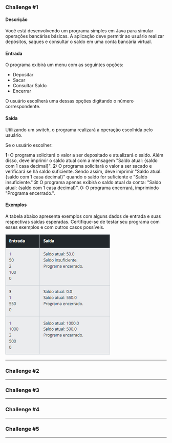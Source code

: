 ### Challenge #1
#### Descrição
Você está desenvolvendo um programa simples em Java para simular operações bancárias básicas. A aplicação deve permitir ao usuário realizar depósitos, saques e consultar o saldo em uma conta bancária virtual.

#### Entrada
O programa exibirá um menu com as seguintes opções:

- Depositar
- Sacar
- Consultar Saldo
- Encerrar

O usuário escolherá uma dessas opções digitando o número correspondente.

#### Saída

Utilizando um switch, o programa realizará a operação escolhida pelo usuário.

Se o usuário escolher:

**1:** O programa solicitará o valor a ser depositado e atualizará o saldo. Além disso, deve imprimir o saldo atual com a mensagem "Saldo atual: {saldo com 1 casa decimal}".
**2:** O programa solicitará o valor a ser sacado e verificará se há saldo suficiente. Sendo assim, deve imprimir "Saldo atual: {saldo com 1 casa decimal}" quando o saldo for suficiente e "Saldo insuficiente."
**3:** O programa apenas exibirá o saldo atual da conta: "Saldo atual: {saldo com 1 casa decimal}".
0: O programa encerrará, imprimindo "Programa encerrado.".


#### Exemplos
A tabela abaixo apresenta exemplos com alguns dados de entrada e suas respectivas saídas esperadas. Certifique-se de testar seu programa com esses exemplos e com outros casos possíveis.

![IOchallengeOne](img/IOChallengeOne.png)

---
### Challenge #2
---
### Challenge #3
---
### Challenge #4
---
### Challenge #5
---